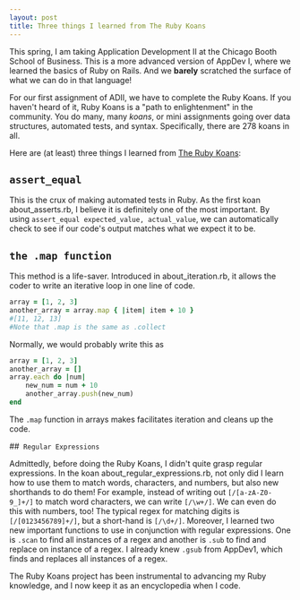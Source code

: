 ```yaml
---
layout: post
title: Three things I learned from The Ruby Koans
---
```




This spring, I am taking Application Development II at the Chicago Booth School of Business. This is a more advanced version of AppDev I, where we learned the basics of Ruby on Rails. And we **barely** scratched the surface of what we can do in that language!

For our first assignment of ADII, we have to complete the Ruby Koans. If you haven't heard of it, Ruby Koans is a "path to enlightenment" in the community. You do many, many *koans*, or mini assignments going over data structures, automated tests, and syntax. Specifically, there are 278 koans in all. 

Here are (at least) three things I learned from [The Ruby Koans](http://rubykoans.com/):

## ```assert_equal```

This is the crux of making automated tests in Ruby. As the first koan about_asserts.rb, I believe it is definitely one of the most important. By using `assert_equal expected_value, actual_value`, we can automatically check to see if our code's output matches what we expect it to be. 

## ```the .map function```

This method is a life-saver. Introduced in about_iteration.rb, it allows the coder to write an iterative loop in one line of code. 

```ruby
array = [1, 2, 3]
another_array = array.map { |item| item + 10 }
#[11, 12, 13]
#Note that .map is the same as .collect
```

Normally, we would probably write this as

```ruby
array = [1, 2, 3]
another_array = []
array.each do |num|
	new_num = num + 10
	another_array.push(new_num)
end
```

The `.map` function in arrays makes facilitates iteration and cleans up the code.

##``` Regular Expressions```

Admittedly, before doing the Ruby Koans, I didn't quite grasp regular expressions. In the koan about_regular_expressions.rb, not only did I learn how to use them to match words, characters, and numbers, but also new shorthands to do them! For example, instead of writing out `[/[a-zA-Z0-9_]+/]` to match word characters, we can write `[/\w+/]`. We can even do this with numbers, too! The typical regex for matching digits is `[/[0123456789]+/]`, but a short-hand is `[/\d+/]`. Moreover, I learned two new important functions to use in conjunction with regular expressions. One is `.scan` to find all instances of a regex and another is `.sub` to find and replace on instance of a regex. I already knew `.gsub` from AppDev1, which finds and replaces all instances of a regex.

The Ruby Koans project has been instrumental to advancing my Ruby knowledge, and I now keep it as an encyclopedia when I code.
